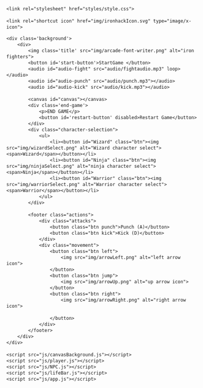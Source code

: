 <!DOCTYPE html>
<html lang="en">

<head>
    <meta charset="UTF-8">
    <meta name="viewport" content="width=device-width, initial-scale=1.0">
    <title>Ironhack Fighters</title>
    <link rel="preconnect" href="https://fonts.gstatic.com">
    <link href="https://fonts.googleapis.com/css2?family=Press+Start+2P&display=swap" rel="stylesheet">

    <link rel="stylesheet" href="styles/style.css">

    <link rel="shortcut icon" href="img/ironhackIcon.svg" type="image/x-icon">
</head>

<body>

    <div class='background'>
        <div>
            <img class='title' src="img/arcade-font-writer.png" alt="iron fighters">
            <button id='start-button'>StartGame </button>
            <audio id="audio-fight" src="audio/fightaudio.mp3" loop></audio>
            <audio id="audio-punch" src="audio/punch.mp3"></audio>
            <audio id="audio-kick" src="audio/kick.mp3"></audio>

            <canvas id="canvas"></canvas>
            <div class='end-game'>
                <p>END GAME</p>
                <button id='restart-button' disabled>Restart Game</button>
            </div>
            <div class="character-selection">
                <ul>
                    <li><button id="Wizard" class="btn"><img src="img/wizardSelect.png" alt="Wizard character select"><span>Wizard</span></button></li>
                    <li><button id="Ninja" class="btn"><img src="img/ninjaSelect.png" alt="ninja character select"><span>Ninja</span></button></li>
                    <li><button id="Warrior" class="btn"><img src="img/warriorSelect.png" alt="Warrior character select"><span>Warrior</span></button></li>
                </ul>
            </div>

            <footer class="actions">
                <div class="attacks">
                    <button class="btn punch">Punch (A)</button>
                    <button class="btn kick">Kick (D)</button>
                </div>
                <div class="movement">
                    <button class="btn left">
                        <img src="img/arrowLeft.png" alt="left arrow icon">
                    </button>
                    <button class="btn jump">
                        <img src="img/arrowUp.png" alt="up arrow icon">
                    </button>
                    <button class="btn right">
                        <img src="img/arrowRight.png" alt="right arrow icon">

                    </button>
                </div>
            </footer>
        </div>
    </div>

    <script src="js/canvasBackground.js"></script>
    <script src="js/player.js"></script>
    <script src="js/NPC.js"></script>
    <script src="js/lifeBar.js"></script>
    <script src="js/app.js"></script>


</body>

</html>